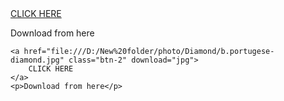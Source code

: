 <!DOCTYPE html>
<html lang="en">
<head>
	<meta charset="UTF-8">
	<title>Download Button</title>
	<link rel="stylesheet" href="style.css">
</head>
<body>
	<a href="file:///D:/New%20folder/photo/Diamond/009UNCUT.JPG" download="jpg">
		CLICK HERE
	</a>
	<p>Download from here</p>

	<a href="file:///D:/New%20folder/photo/Diamond/b.portugese-diamond.jpg" class="btn-2" download="jpg">
		CLICK HERE
	</a>
	<p>Download from here</p>
</body>
</html>
